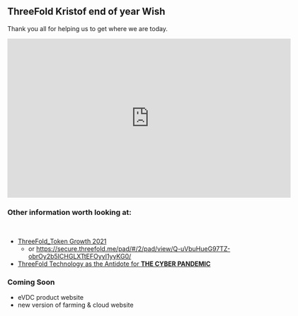 ## ThreeFold Kristof end of year Wish

Thank you all for helping us to get where we are today.

<iframe src="https://player.vimeo.com/video/496009501" width="640" height="360" frameborder="0" allow="autoplay; fullscreen" allowfullscreen></iframe>

### Other information worth looking at:

<br>

- [ThreeFold_Token Growth 2021](https://secure.threefold.me/pad/#/3/pad/view/708d85208499d465d1e8471b8e486008/embed/)
  - or https://secure.threefold.me/pad/#/2/pad/view/Q-uVbuHueG97TZ-obrOy2b5ICHGLXTtEFOyyI1yyKG0/
- [ThreeFold Technology as the Antidote for **THE CYBER PANDEMIC** ](https://docs.google.com/presentation/d/1161eN_0gWYri1Iih8lFpoLSOj-xJ3WgBbqSUHCvzJ5o/edit?usp=sharing)

### Coming Soon

- eVDC product website
- new version of farming & cloud website
